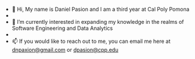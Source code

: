 - 👋 Hi, My name is Daniel Pasion and I am a third year at Cal Poly Pomona 
- 
- 👀 I’m currently interested in expanding my knowledge in the realms of Software Engineering and Data Analytics
- 
- 📫 If you would like to reach out to me, you can email me here at dnpaxion@gmail.com or dpasion@cpp.edu

